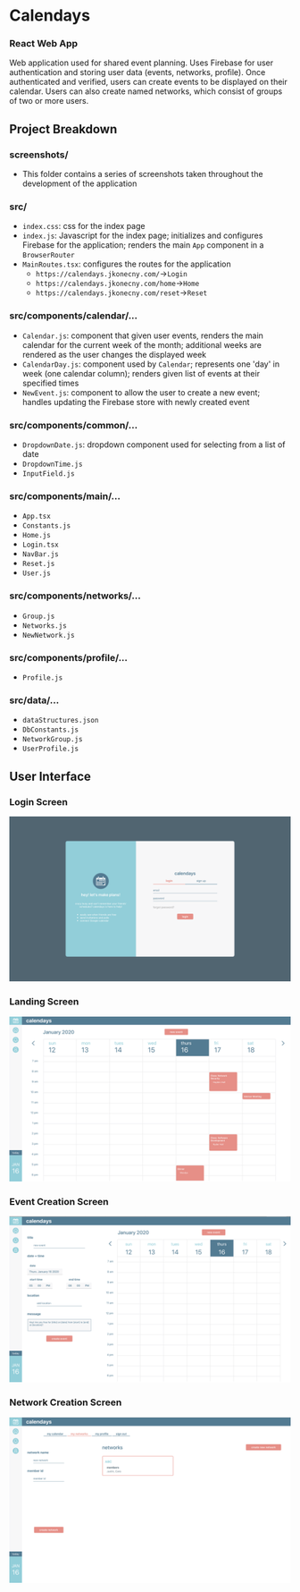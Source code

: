 # Calendays
### React Web App
Web application used for shared event planning. Uses Firebase for user authentication and storing user data (events, networks, profile). Once authenticated and verified, users can create events to be displayed on their calendar. Users can also create named networks, which consist of groups of two or more users.

## Project Breakdown
### screenshots/
* This folder contains a series of screenshots taken throughout the development of the application
### src/
* `index.css`: css for the index page
* `index.js`: Javascript for the index page; initializes and configures Firebase for the application; renders the main `App` component in a `BrowserRouter`
* `MainRoutes.tsx`: configures the routes for the application
  * `https://calendays.jkonecny.com/`->`Login`
  * `https://calendays.jkonecny.com/home`->`Home`
  * `https://calendays.jkonecny.com/reset`->`Reset`
### src/components/calendar/...
* `Calendar.js`: component that given user events, renders the main calendar for the current week of the month; additional weeks are rendered as the user changes the displayed week
* `CalendarDay.js`: component used by `Calendar`; represents one 'day' in week (one calendar column); renders given list of events at their specified times
* `NewEvent.js`: component to allow the user to create a new event; handles updating the Firebase store with newly created event
### src/components/common/...
* `DropdownDate.js`: dropdown component used for selecting from a list of date
* `DropdownTime.js`
* `InputField.js`
### src/components/main/...
* `App.tsx`
* `Constants.js`
* `Home.js`
* `Login.tsx`
* `NavBar.js`
* `Reset.js`
* `User.js`
### src/components/networks/...
* `Group.js`
* `Networks.js`
* `NewNetwork.js`
### src/components/profile/...
* `Profile.js`
### src/data/...
* `dataStructures.json`
* `DbConstants.js`
* `NetworkGroup.js`
* `UserProfile.js`


## User Interface
### Login Screen
![Alt text](screenshots/readme/login.png "Login")

### Landing Screen
![Alt text](screenshots/readme/landing.png "Landing")

### Event Creation Screen
![Alt text](screenshots/readme/event_create.png "Event Creation")

### Network Creation Screen
![Alt text](screenshots/readme/network_create.png "Event Creation")
